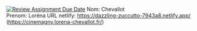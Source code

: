 [![Review Assignment Due Date](https://classroom.github.com/assets/deadline-readme-button-22041afd0340ce965d47ae6ef1cefeee28c7c493a6346c4f15d667ab976d596c.svg)](https://classroom.github.com/a/_DENqoZ4)
Nom: Chevallot  
Prenom: Loréna
URL netlify:  https://dazzling-zuccutto-7943a8.netlify.app/ (https://cinemagny.lorena-chevallot.fr/)